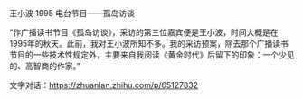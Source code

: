 王小波 1995 电台节目——孤岛访谈

“作广播读书节目《孤岛访谈》，采访的第三位嘉宾便是王小波，时间大概是在1995年的秋天。此前，我对王小波所知不多。我的采访预案，除去那个广播读书节目的一些技术性规定外，主要来自我阅读《黄金时代》后留下的印象：一个少见的、高智商的作家。”

文字对话：https://zhuanlan.zhihu.com/p/65127832
